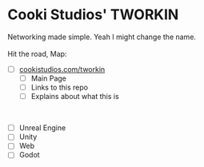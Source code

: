 # Cooki Studios' TWORKIN
Networking made simple. Yeah I might change the name.<br>
<br>
Hit the road, Map:
- [ ] [cookistudios.com/tworkin](cookistudios.com/tworkin)
  - [ ] Main Page
  - [ ] Links to this repo
  - [ ] Explains about what this is
<br>

- [ ] Unreal Engine
- [ ] Unity
- [ ] Web
- [ ] Godot
